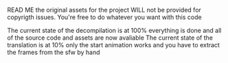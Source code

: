 READ ME
the original assets for the project WILL not be provided for copyrigth issues.
You're free to do whatever you want with this code

The current state of the decompilation is at 100% everything is done and all of the source code and assets are now avaliable
The current state of the translation is at 10% only the start animation works and you have to extract the frames from the sfw by hand
